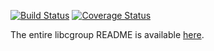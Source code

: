 [![Build Status](https://github.com/libcgroup/libcgroup/workflows/Continuous%20Integration/badge.svg?branch=release-2.0)](https://github.com/libcgroup/libcgroup/actions/workflows/continuous-integration.yml?query=branch%3Arelease-2.0)
[![Coverage Status](https://coveralls.io/repos/github/libcgroup/libcgroup/badge.svg?branch=release-2.0)](https://coveralls.io/github/libcgroup/libcgroup?branch=release-2.0)

The entire libcgroup README is available [here](README).
